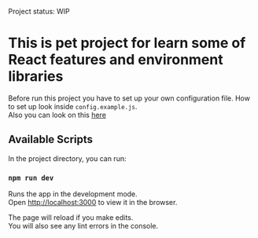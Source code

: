 Project status: WIP

# This is pet project for learn some of React features and environment libraries

Before run this project you have to set up your own configuration file. How to set up look inside `config.example.js`.<br>
Also you can look on this [here](https://path-to-star.herokuapp.com/)

## Available Scripts

In the project directory, you can run:

### `npm run dev`

Runs the app in the development mode.<br>
Open [http://localhost:3000](http://localhost:3000) to view it in the browser.

The page will reload if you make edits.<br>
You will also see any lint errors in the console.
